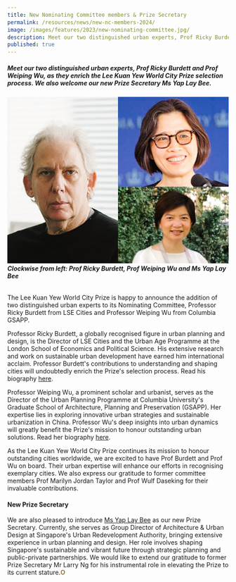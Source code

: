 ```yaml
---
title: New Nominating Committee members & Prize Secretary
permalink: /resources/news/new-nc-members-2024/
image: /images/features/2023/new-nominating-committee.jpg/
description: Meet our two distinguished urban experts, Prof Ricky Burdett and Prof Weiping Wu, as they enrich the Lee Kuan Yew World City Prize selection process. We also welcome our new Prize Secretary Ms Yap Lay Bee.
published: true 
---
```


##### Meet our two distinguished urban experts, Prof Ricky Burdett and Prof Weiping Wu, as they enrich the Lee Kuan Yew World City Prize selection process. We also welcome our new Prize Secretary Ms Yap Lay Bee.

###### ![Prof Ricky Burdett and Prof Weiping Wu](/images/features/2023/new-nominating-committee.jpg/)**Clockwise from left: Prof Ricky Burdett, Prof Weiping Wu and Ms Yap Lay Bee**

The Lee Kuan Yew World City Prize is happy to announce the addition of two distinguished urban experts to its Nominating Committee, Professor Ricky Burdett from LSE Cities and Professor Weiping Wu from Columbia GSAPP.

Professor Ricky Burdett, a globally recognised figure in urban planning and design, is the Director of LSE Cities and the Urban Age Programme at the London School of Economics and Political Science. His extensive research and work on sustainable urban development have earned him international acclaim. Professor Burdett's contributions to understanding and shaping cities will undoubtedly enrich the Prize's selection process. Read his biography [here](/ricky-burdett/).

Professor Weiping Wu, a prominent scholar and urbanist, serves as the Director of the Urban Planning Programme at Columbia University's Graduate School of Architecture, Planning and Preservation (GSAPP). Her expertise lies in exploring innovative urban strategies and sustainable urbanization in China. Professor Wu's deep insights into urban dynamics will greatly benefit the Prize's mission to honour outstanding urban solutions. Read her biography [here](/weiping-wu/).

As the Lee Kuan Yew World City Prize continues its mission to honour outstanding cities worldwide, we are excited to have Prof Burdett and Prof Wu on board. Their urban expertise will enhance our efforts in recognising exemplary cities. We also express our gratitude to former committee members Prof Marilyn Jordan Taylor and Prof Wulf Daseking for their invaluable contributions.

#### **New Prize Secretary**

We are also pleased to introduce [Ms Yap Lay Bee](yap-lay-bee) as our new Prize Secretary. Currently, she serves as Group Director of Architecture & Urban Design at Singapore's Urban Redevelopment Authority, bringing extensive experience in urban planning and design. Her role involves shaping Singapore's sustainable and vibrant future through strategic planning and public-private partnerships. We would like to extend our gratitude to former Prize Secretary Mr Larry Ng for his instrumental role in elevating the Prize to its current stature.<b><font color="#967942">O</font></b>
